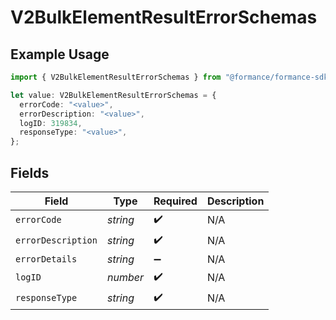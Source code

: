 # V2BulkElementResultErrorSchemas

## Example Usage

```typescript
import { V2BulkElementResultErrorSchemas } from "@formance/formance-sdk/sdk/models/shared";

let value: V2BulkElementResultErrorSchemas = {
  errorCode: "<value>",
  errorDescription: "<value>",
  logID: 319834,
  responseType: "<value>",
};
```

## Fields

| Field              | Type               | Required           | Description        |
| ------------------ | ------------------ | ------------------ | ------------------ |
| `errorCode`        | *string*           | :heavy_check_mark: | N/A                |
| `errorDescription` | *string*           | :heavy_check_mark: | N/A                |
| `errorDetails`     | *string*           | :heavy_minus_sign: | N/A                |
| `logID`            | *number*           | :heavy_check_mark: | N/A                |
| `responseType`     | *string*           | :heavy_check_mark: | N/A                |